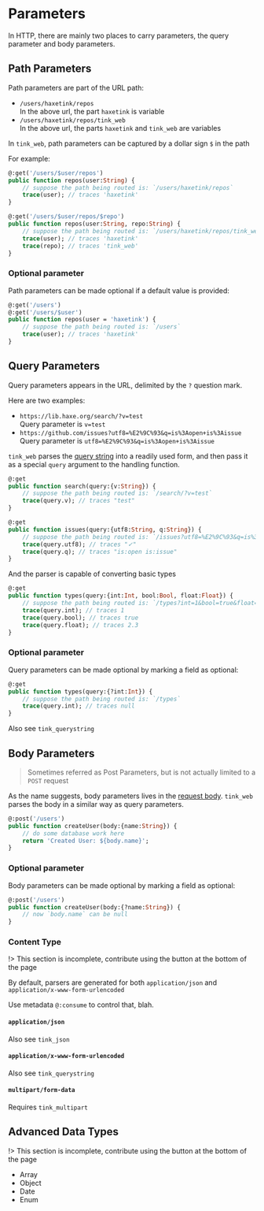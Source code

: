 # Parameters

In HTTP, there are mainly two places to carry parameters, the query parameter and body parameters.

## Path Parameters

Path parameters are part of the URL path:

- `/users/haxetink/repos`  
  In the above url, the part `haxetink` is variable
- `/users/haxetink/repos/tink_web`  
  In the above url, the parts `haxetink` and `tink_web` are variables

In `tink_web`, path parameters can be captured by a dollar sign `$` in the path

For example:

```haxe
@:get('/users/$user/repos')
public function repos(user:String) {
	// suppose the path being routed is: `/users/haxetink/repos`
	trace(user); // traces 'haxetink'
}

@:get('/users/$user/repos/$repo')
public function repos(user:String, repo:String) {
	// suppose the path being routed is: `/users/haxetink/repos/tink_web`
	trace(user); // traces 'haxetink'
	trace(repo); // traces 'tink_web'
}
```

### Optional parameter

Path parameters can be made optional if a default value is provided:

```haxe
@:get('/users')
@:get('/users/$user')
public function repos(user = 'haxetink') {
	// suppose the path being routed is: `/users`
	trace(user); // traces 'haxetink'
}
```

## Query Parameters

Query parameters appears in the URL, delimited by the `?` question mark.

Here are two examples:

- `https://lib.haxe.org/search/?v=test`  
  Query parameter is `v=test`
- `https://github.com/issues?utf8=%E2%9C%93&q=is%3Aopen+is%3Aissue`  
  Query parameter is `utf8=%E2%9C%93&q=is%3Aopen+is%3Aissue`
  
`tink_web` parses the [query string](https://en.wikipedia.org/wiki/Query_string) into a readily used form,
and then pass it as a special `query` argument to the handling function.

```haxe
@:get
public function search(query:{v:String}) {
	// suppose the path being routed is: `/search/?v=test`
	trace(query.v); // traces "test"
}

@:get
public function issues(query:{utf8:String, q:String}) {
	// suppose the path being routed is: `/issues?utf8=%E2%9C%93&q=is%3Aopen+is%3Aissue`
	trace(query.utf8); // traces "✓"
	trace(query.q); // traces "is:open is:issue"
}
```

And the parser is capable of converting basic types

```haxe
@:get
public function types(query:{int:Int, bool:Bool, float:Float}) {
	// suppose the path being routed is: `/types?int=1&bool=true&float=2.3`
	trace(query.int); // traces 1
	trace(query.bool); // traces true
	trace(query.float); // traces 2.3
}
```

### Optional parameter

Query parameters can be made optional by marking a field as optional:

```haxe
@:get
public function types(query:{?int:Int}) {
	// suppose the path being routed is: `/types`
	trace(query.int); // traces null
}
```

Also see `tink_querystring`

## Body Parameters

> Sometimes referred as Post Parameters, but is not actually limited to a `POST` request

As the name suggests, body parameters lives in the [request body](#todo-link-to-tink-http).
`tink_web` parses the body in a similar way as query parameters.

```haxe
@:post('/users')
public function createUser(body:{name:String}) {
	// do some database work here
	return 'Created User: ${body.name}';
}
```

### Optional parameter

Body parameters can be made optional by marking a field as optional:

```haxe
@:post('/users')
public function createUser(body:{?name:String}) {
	// now `body.name` can be null
}
```

### Content Type

!> This section is incomplete, contribute using the button at the bottom of the page

By default, parsers are generated for both `application/json` and `application/x-www-form-urlencoded`

Use metadata `@:consume` to control that, blah.

#### `application/json`
Also see `tink_json`
  
#### `application/x-www-form-urlencoded`
Also see `tink_querystring`

#### `multipart/form-data`

Requires `tink_multipart`

## Advanced Data Types

!> This section is incomplete, contribute using the button at the bottom of the page

- Array
- Object
- Date
- Enum